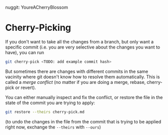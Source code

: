 nuggit: YoureACherryBlossom

# Cherry-Picking

If you don't want to take all the changes from a branch, but only want a specific commit (i.e. you are very selective about the changes you want to have), you can run
```sh
git cherry-pick <TODO: add example commit hash>
```
But sometimes there are changes with different commits in the same vacinity where git doesn't know how to resolve them automatically. This is called a _merge conflict_ (no matter if you are doing a merge, rebase, cherry-pick or revert).

You can either manually inspect and fix the conflict, or restore the file in the state of the commit you are trying to apply:

```sh
git restore --theirs cherry-pick.md
```

(to undo the changes in the file from the commit that is trying to be applied right now, exchange the `--theirs` with `--ours`)
